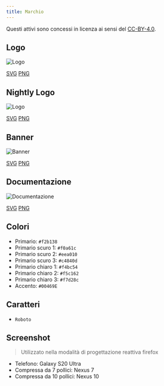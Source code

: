 ```yaml
---
title: Marchio
---
```


Questi attivi sono concessi in licenza ai sensi del [CC-BY-4.0](https://github.com/LinwoodDev/Butterfly/blob/develop/BRANDING_LICENSE).

## Logo

![Logo](/img/logo.svg)

[SVG](/img/logo.svg) [PNG](/img/logo.png)

## Nightly Logo

![Logo](/img/nightly.svg)

[SVG](/img/nightly.svg) [PNG](/img/nightly.png)

## Banner

![Banner](/img/banner.svg)

[SVG](/img/banner.svg) [PNG](/img/banner.png)

## Documentazione

![Documentazione](/img/docs.svg)

[SVG](/img/docs.svg) [PNG](/img/docs.png)

## Colori

* Primario: `#f2b138`
* Primario scuro 1: `#f0a61c`
* Primario scuro 2: `#eea010`
* Primario scuro 3: `#c4840d`
* Primario chiaro 1: `#f4bc54`
* Primario chiaro 2: `#f5c162`
* Primario chiaro 3: `#f7d28c`
* Accento: `#00469E`

## Caratteri

* `Roboto`

## Screenshot

> Utilizzato nella modalità di progettazione reattiva firefox

* Telefono: Galaxy S20 Ultra
* Compressa da 7 pollici: Nexus 7
* Compressa da 10 pollici: Nexus 10
